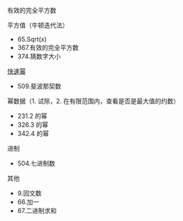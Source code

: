 有效的完全平方数

平方值（牛顿迭代法）
- 65.Sqrt(x)
- 367.有效的完全平方数
- 374.猜数字大小

[快速幂](https://oi-wiki.org/math/quick-pow/)
- 509.斐波那契数


幂数据（1. 试除，2. 在有限范围内，查看是否是最大值的约数）

- 231.2 的幂
- 326.3 的幂
- 342.4 的幂

进制
- 504.七进制数

其他
- 9.回文数
- 66.加一
- 67.二进制求和
